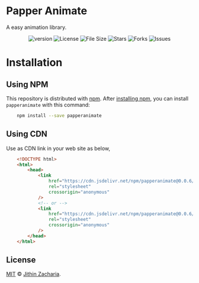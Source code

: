 # Papper Animate

A easy animation library.

<div align="center">

![version](https://img.shields.io/npm/v/papperanimate)
![License](https://img.shields.io/github/license/Jithinqw/papperanimate)
![File Size](https://img.shields.io/bundlephobia/minzip/papperanimate)
![Stars](https://img.shields.io/github/stars/Jithinqw/papperanimate)
![Forks](https://img.shields.io/github/forks/Jithinqw/papperanimate)
![Issues](https://img.shields.io/github/issues/Jithinqw/papperanimate)
</div>

# Installation

## Using NPM

This repository is distributed with [npm](https://www.npmjs.com/). 
After [installing npm](https://docs.npmjs.com/downloading-and-installing-node-js-and-npm), 
you can install `papperanimate` with this command:

```sh
    npm install --save papperanimate
```

## Using CDN

Use as CDN link in your web site as below,

```html
    <!DOCTYPE html>
    <html>
        <head>
            <link 
                href="https://cdn.jsdelivr.net/npm/papperanimate@0.0.6/papperanimate.min.css" 
                rel="stylesheet" 
                crossorigin="anonymous"
            />
            <!-- or -->
            <link 
                href="https://cdn.jsdelivr.net/npm/papperanimate@0.0.6/papperanimate.css" 
                rel="stylesheet" 
                crossorigin="anonymous"
            />
        </head>
    </html>
```

## License

[MIT](./LICENSE) &copy; [Jithin Zacharia](https://jithinqw.github.io/).
